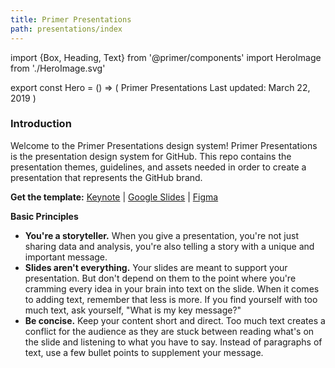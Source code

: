 ```yaml
---
title: Primer Presentations
path: presentations/index
---
```


import {Box, Heading, Text} from '@primer/components'
import HeroImage from './HeroImage.svg'


export const Hero = () => (
  <Box bg="black">
    <Box maxWidth={1012} p={6} mx="auto" mb={3}>
      <Box mt={4} mb={4}>
        <Heading color="blue.4" fontSize={7} pb={3} m={0}>
          Primer Presentations
        </Heading>
        <Text as="div" color="blue.2" fontSize={2} mb={4}>
          Last updated: March 22, 2019
        </Text>
        <Box maxWidth={1012}><HeroImage/></Box>
      </Box>
    </Box>
  </Box>
)

### Introduction
Welcome to the Primer Presentations design system! Primer Presentations is the presentation design system for GitHub. This repo contains the presentation themes, guidelines, and assets needed in order to create a presentation that represents the GitHub brand.

**Get the template:** [Keynote](https://primer.style/presentations/docs/keynote-instructions.md) | [Google Slides](https://primer.style/presentations/docs/presentation-formats#google-slides) | [Figma](https://primer.style/presentations/docs/presentation-formats#figma)

**Basic Principles**
- **You're a storyteller.** When you give a presentation, you're not just sharing data and analysis, you're also telling a story with a unique and important message.
- **Slides aren't everything.** Your slides are meant to support your presentation. But don't depend on them to the point where you're cramming every idea in your brain into text on the slide. When it comes to adding text, remember that less is more. If you find yourself with too much text, ask yourself, "What is my key message?"
- **Be concise.** Keep your content short and direct. Too much text creates a conflict for the audience as they are stuck between reading what's on the slide and listening to what you have to say. Instead of paragraphs of text, use a few bullet points to supplement your message.
